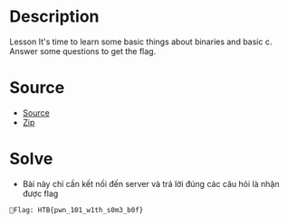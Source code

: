 # Description

Lesson
It's time to learn some basic things about binaries and basic c. Answer some questions to get the flag.

# Source

- [Source](./challenge/)
- [Zip](./pwn_lesson.zip)

# Solve

- Bài này chỉ cần kết nối đến server và trả lời đúng các câu hỏi là nhận được flag

`🚩Flag: HTB{pwn_101_w1th_s0m3_b0f}`